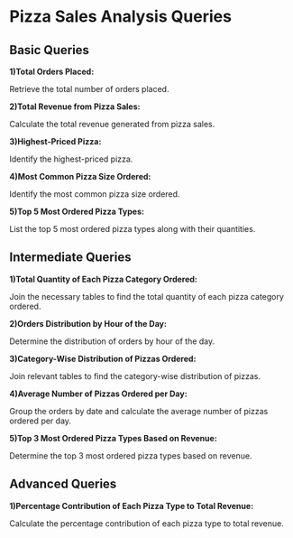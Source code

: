 # Pizza Sales Analysis Queries
## Basic Queries
****1)Total Orders Placed:****

Retrieve the total number of orders placed.


****2)Total Revenue from Pizza Sales:****

Calculate the total revenue generated from pizza sales.


****3)Highest-Priced Pizza:****

Identify the highest-priced pizza.


****4)Most Common Pizza Size Ordered:****

Identify the most common pizza size ordered.


****5)Top 5 Most Ordered Pizza Types:****

List the top 5 most ordered pizza types along with their quantities.


## Intermediate Queries

****1)Total Quantity of Each Pizza Category Ordered:****

Join the necessary tables to find the total quantity of each pizza category ordered.


****2)Orders Distribution by Hour of the Day:****

Determine the distribution of orders by hour of the day.


****3)Category-Wise Distribution of Pizzas Ordered:****

Join relevant tables to find the category-wise distribution of pizzas.


****4)Average Number of Pizzas Ordered per Day:****

Group the orders by date and calculate the average number of pizzas ordered per day.


****5)Top 3 Most Ordered Pizza Types Based on Revenue:****

Determine the top 3 most ordered pizza types based on revenue.


## Advanced Queries


****1)Percentage Contribution of Each Pizza Type to Total Revenue:****

Calculate the percentage contribution of each pizza type to total revenue.
